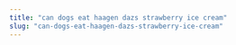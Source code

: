 ```yaml
---
title: "can dogs eat haagen dazs strawberry ice cream"
slug: "can-dogs-eat-haagen-dazs-strawberry-ice-cream"
---
```


